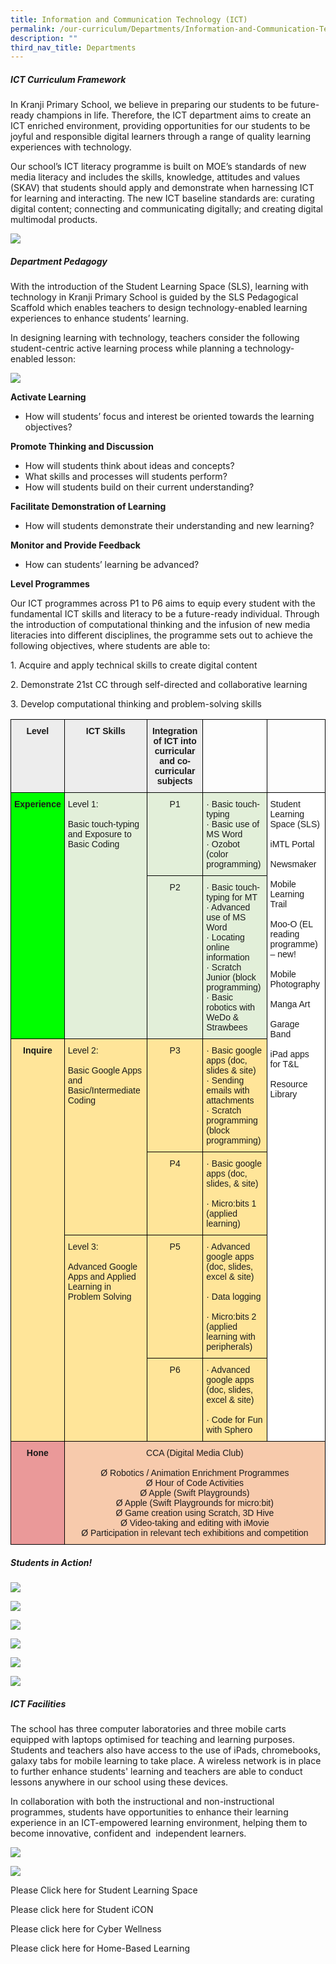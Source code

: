 ```yaml
---
title: Information and Communication Technology (ICT)
permalink: /our-curriculum/Departments/Information-and-Communication-Technology-ICT/
description: ""
third_nav_title: Departments
---
```

##### **ICT Curriculum Framework**

In Kranji Primary School, we believe in preparing our students to be future-ready champions in life. Therefore, the ICT department aims to create an ICT enriched environment, providing opportunities for our students to be joyful and responsible digital learners through a range of quality learning experiences with technology. 

Our school’s ICT literacy programme is built on MOE’s standards of new media literacy and includes the skills, knowledge, attitudes and values (SKAV) that students should apply and demonstrate when harnessing ICT for learning and interacting. The new ICT baseline standards are: curating digital content; connecting and communicating digitally; and creating digital multimodal products.

![](/images/Our%20Curriculum/Departments/ICT/ICT/I1.png)

  

##### **Department Pedagogy**

  

With the introduction of the Student Learning Space (SLS), learning with technology in Kranji Primary School is guided by the SLS Pedagogical Scaffold which enables teachers to design technology-enabled learning experiences to enhance students’ learning.  

In designing learning with technology, teachers consider the following student-centric active learning process while planning a technology-enabled lesson:

![](/images/Our%20Curriculum/Departments/ICT/ICT/I2.jpg)

**Activate Learning**

*   How will students’ focus and interest be oriented towards the learning objectives?

**Promote Thinking and Discussion**

*   How will students think about ideas and concepts?
*   What skills and processes will students perform?
*   How will students build on their current understanding?

**Facilitate Demonstration of Learning**

*   How will students demonstrate their understanding and new learning?

**Monitor and Provide Feedback**

*   How can students’ learning be advanced?

  

**Level Programmes**

  

Our ICT programmes across P1 to P6 aims to equip every student with the fundamental ICT skills and literacy to be a future-ready individual. Through the introduction of computational thinking and the infusion of new media literacies into different disciplines, the programme sets out to achieve the following objectives, where students are able to:

1\. Acquire and apply technical skills to create digital content

2\. Demonstrate 21st CC through self-directed and collaborative learning

3\. Develop computational thinking and problem-solving skills

<style type="text/css">
.tg  {border-collapse:collapse;border-spacing:0;}
.tg td{border-color:black;border-style:solid;border-width:1px;font-family:Arial, sans-serif;font-size:14px;
  overflow:hidden;padding:10px 5px;word-break:normal;}
.tg th{border-color:black;border-style:solid;border-width:1px;font-family:Arial, sans-serif;font-size:14px;
  font-weight:normal;overflow:hidden;padding:10px 5px;word-break:normal;}
.tg .tg-mkf8{background-color:#FFE599;text-align:left;vertical-align:top}
.tg .tg-jego{background-color:#EDEDED;font-weight:bold;text-align:center;vertical-align:top}
.tg .tg-637n{background-color:#E2EFD9;text-align:center;vertical-align:top}
.tg .tg-lfva{background-color:#FFE599;text-align:center;vertical-align:top}
.tg .tg-0lax{text-align:left;vertical-align:top}
.tg .tg-yk9n{background-color:#0F0;font-weight:bold;text-align:center;vertical-align:top}
.tg .tg-jxdb{background-color:#E2EFD9;text-align:left;vertical-align:top}
.tg .tg-ktyi{background-color:#FFF;text-align:left;vertical-align:top}
.tg .tg-5x6j{background-color:#FFE599;font-weight:bold;text-align:center;vertical-align:top}
.tg .tg-xoh3{background-color:#EA9999;font-weight:bold;text-align:center;vertical-align:top}
.tg .tg-nlfv{background-color:#F7CAAC;text-align:center;vertical-align:top}
</style>
<table class="tg">
<thead>
  <tr>
    <th class="tg-jego">Level</th>
    <th class="tg-jego">ICT Skills</th>
    <th class="tg-jego">Integration of ICT into curricular and co-curricular subjects</th>
    <th class="tg-0lax"></th>
    <th class="tg-0lax"></th>
  </tr>
</thead>
<tbody>
  <tr>
    <td class="tg-yk9n" rowspan="2">Experience</td>
    <td class="tg-jxdb" rowspan="2">Level 1:<br> <br>Basic touch-typing and Exposure to Basic Coding<br> <br> </td>
    <td class="tg-637n">P1</td>
    <td class="tg-jxdb">·       Basic touch-typing<br>·       Basic use of MS Word<br>·       Ozobot (color programming)</td>
    <td class="tg-ktyi" rowspan="6">Student Learning Space (SLS)<br> <br>iMTL Portal<br> <br>Newsmaker<br> <br>Mobile Learning Trail<br> <br>Moo-O (EL reading programme) – new!<br> <br>Mobile Photography<br> <br>Manga Art<br> <br>Garage Band<br> <br>iPad apps for T&amp;L<br> <br>Resource Library<br> <br> </td>
  </tr>
  <tr>
    <td class="tg-637n">P2</td>
    <td class="tg-jxdb">·       Basic touch-typing for MT<br>·       Advanced use of MS Word<br>·       Locating online information<br>·      Scratch Junior (block programming)<br>·   Basic robotics with WeDo &amp; Strawbees</td>
  </tr>
  <tr>
    <td class="tg-5x6j" rowspan="4">Inquire</td>
    <td class="tg-mkf8" rowspan="2">Level 2:<br> <br>Basic Google Apps and Basic/Intermediate Coding</td>
    <td class="tg-lfva">P3</td>
    <td class="tg-mkf8">·       Basic google apps (doc, slides &amp; site)<br>·      Sending emails with attachments<br>·  Scratch programming (block programming)</td>
  </tr>
  <tr>
    <td class="tg-lfva">P4</td>
    <td class="tg-mkf8">·       Basic google apps (doc, slides, &amp; site)<br><br>·      Micro:bits 1 (applied learning)<br> </td>
  </tr>
  <tr>
    <td class="tg-mkf8" rowspan="2">Level 3:<br> <br>Advanced Google Apps and Applied Learning in Problem Solving<br> <br> </td>
    <td class="tg-lfva">P5</td>
    <td class="tg-mkf8">·       Advanced google apps (doc, slides, excel &amp; site)<br><br>·       Data logging<br><br>·       Micro:bits 2 (applied learning with peripherals)</td>
  </tr>
  <tr>
    <td class="tg-lfva">P6</td>
    <td class="tg-mkf8">·       Advanced google apps (doc, slides, excel &amp; site)<br><br>·       Code for Fun with Sphero<br></td>
  </tr>
  <tr>
    <td class="tg-xoh3">Hone</td>
    <td class="tg-nlfv" colspan="4">CCA (Digital Media Club)<br> <br>Ø  Robotics / Animation Enrichment Programmes<br>Ø  Hour of Code Activities<br>Ø  Apple (Swift Playgrounds)<br>Ø  Apple (Swift Playgrounds for micro:bit)<br>Ø  Game creation using Scratch, 3D Hive<br>Ø  Video-taking and editing with iMovie<br>Ø  Participation in relevant tech exhibitions and competition</td>
  </tr>
</tbody>
</table>

##### **Students in Action!**

  

![](/images/Our%20Curriculum/Departments/ICT/ICT/I3.png)

![](/images/Our%20Curriculum/Departments/ICT/ICT/I4.png)

![](/images/Our%20Curriculum/Departments/ICT/ICT/I5.png)

![](/images/Our%20Curriculum/Departments/ICT/ICT/I6.png)

![](/images/Our%20Curriculum/Departments/ICT/ICT/I7.png)

![](/images/Our%20Curriculum/Departments/ICT/ICT/I8.png)

##### **ICT Facilities**

  

The school has three computer laboratories and three mobile carts equipped with laptops optimised for teaching and learning purposes. Students and teachers also have access to the use of iPads, chromebooks, galaxy tabs for mobile learning to take place. A wireless network is in place to further enhance students' learning and teachers are able to conduct lessons anywhere in our school using these devices.

In collaboration with both the instructional and non-instructional programmes, students have opportunities to enhance their learning experience in an ICT-empowered learning environment, helping them to become innovative, confident and  independent learners.

  

![](/images/Our%20Curriculum/Departments/ICT/ICT/I9.jpeg)

![](/images/Our%20Curriculum/Departments/ICT/ICT/I10.jpeg)

Please Click here for Student Learning Space

Please click here for Student iCON

Please click here for Cyber Wellness

Please click here for Home-Based Learning